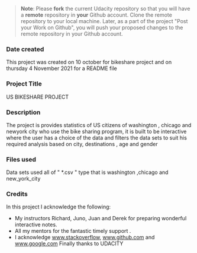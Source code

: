 >**Note**: Please **fork** the current Udacity repository so that you will have a **remote** repository in **your** Github account. Clone the remote repository to your local machine. Later, as a part of the project "Post your Work on Github", you will push your proposed changes to the remote repository in your Github account.

### Date created

This project was created on 10 october for bikeshare project and on thursday 4 November 2021  for a README file
### Project Title
US BIKESHARE PROJECT

### Description

The project is provides statistics of US citizens of washington , chicago and newyork city who use the bike sharing program, it is built to be interactive where the user has a choice of the data and filters the data sets to suit his required analysis based on city, destinations , age and gender

### Files used

Data sets used all of " *.csv " type that is washington ,chicago  and new_york_city

### Credits

In this project I acknowledge the following:
- My instructors Richard, Juno, Juan and Derek for preparing wonderful interactive notes.
- All my mentors for the fantastic timely support .
- I acknowledge www.stackoverflow, www.github.com and www.google.com 
Finally thanks to UDACITY